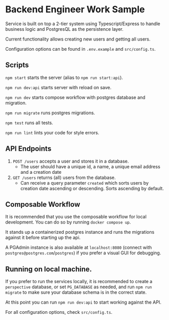 # Backend Engineer Work Sample

Service is built on top a 2-tier system using Typescript/Express to handle business logic and PostgresQL as the persistence layer.

Current functionality allows creating new users and getting all users.

Configuration options can be found in `.env.example` and `src/config.ts`.

## Scripts

`npm start` starts the server (alias to `npm run start:api`).

`npm run dev:api` starts server with reload on save.

`npm run dev` starts compose workflow with postgres database and migration.

`npm run migrate` runs postgres migrations.

`npm test` runs all tests.

`npm run lint` lints your code for style errors.

## API Endpoints

1. `POST /users` accepts a user and stores it in a database.
    - The user should have a unique id, a name, a unique email address and a creation date
2. `GET /users` returns (all) users from the database.
    - Can receive a query parameter `created` which sorts users by creation date ascending or descending. Sorts ascending by default.

## Composable Workflow

It is recommended that you use the composable workflow for local development. You can do so by running `docker compose up`.

It stands up a containerized postgres instance and runs the migrations against it before starting up the api.

A PGAdmin instance is also available at `localhost:8080` (connect with `postgres@postgres.com`/`postgres`) if you prefer a visual GUI for debugging.

## Running on local machine.

If you prefer to run the services locally, it is recommended to create a `perspective` database, or set `PG_DATABASE` as needed, and run `npm run migrate` to make sure your database schema is in the correct state.

At this point you can run `npm run dev:api` to start working against the API.

For all configuration options, check `src/config.ts`.
